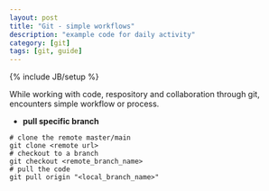 ```yaml
---
layout: post
title: "Git - simple workflows"
description: "example code for daily activity"
category: [git]
tags: [git, guide]
---
```

{% include JB/setup %}


While working with code, respository and collaboration through git, encounters simple workflow or process.

- **pull specific branch**

```
# clone the remote master/main
git clone <remote url>
# checkout to a branch
git checkout <remote_branch_name>
# pull the code 
git pull origin "<local_branch_name>"
```


